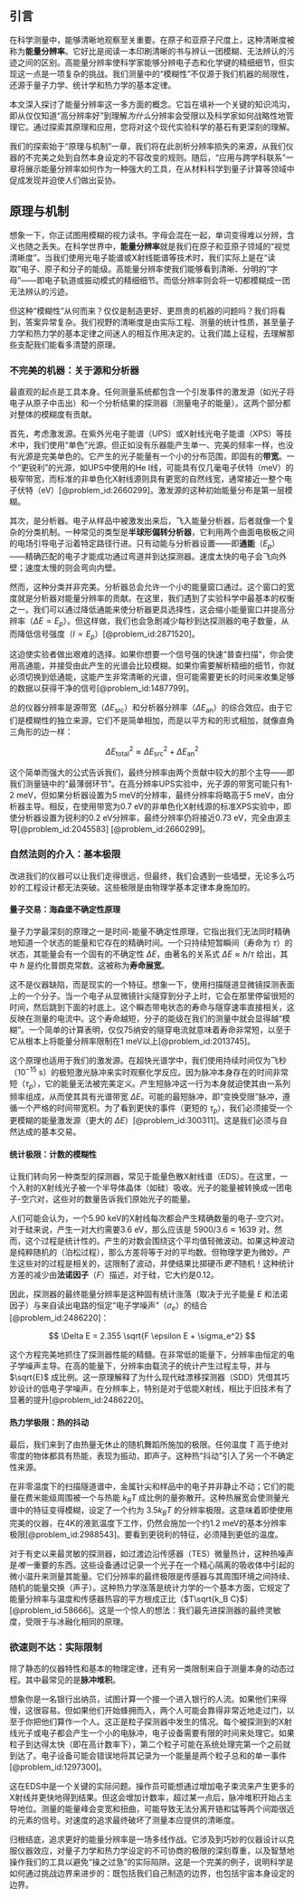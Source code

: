 ## 引言
在科学测量中，能够清晰地观察至关重要。在原子和亚原子尺度上，这种清晰度被称为**能量分辨率**。它好比是阅读一本印刷清晰的书与辨认一团模糊、无法辨认的污迹之间的区别。高能量分辨率使科学家能够分辨电子态和化学键的精细细节，但实现这一点是一项复杂的挑战。我们测量中的“模糊性”不仅源于我们机器的局限性，还源于量子力学、统计学和热力学的基本定律。

本文深入探讨了能量分辨率这一多方面的概念。它旨在填补一个关键的知识鸿沟，即从仅仅知道“高分辨率好”到理解*为什么*分辨率会受限以及科学家如何战略性地管理它。通过探索其原理和应用，您将对这个现代实验科学的基石有更深刻的理解。

我们的探索始于“原理与机制”一章，我们将在此剖析分辨率损失的来源，从我们仪器的不完美之处到自然本身设定的不容改变的规则。随后，“应用与跨学科联系”一章将展示能量分辨率如何作为一种强大的工具，在从材料科学到量子计算等领域中促成发现并迫使人们做出妥协。

## 原理与机制

想象一下，你正试图用模糊的视力读书。字母会混在一起，单词变得难以分辨，含义也随之丢失。在科学世界中，**能量分辨率**就是我们在原子和亚原子领域的“视觉清晰度”。当我们使用光电子能谱或X射线能谱等技术时，我们实际上是在“读取”电子、原子和分子的能级。高能量分辨率使我们能够看到清晰、分明的“字母”——即电子轨道或振动模式的精细细节。而低分辨率则会将一切都模糊成一团无法辨认的污迹。

但这种“模糊性”从何而来？仅仅是制造更好、更昂贵的机器的问题吗？我们将看到，答案异常复杂。我们视野的清晰度是由实际工程、测量的统计性质，甚至量子力学和热力学的基本定律之间迷人的相互作用决定的。让我们踏上征程，去理解那些支配我们能看多清楚的原理。

### 不完美的机器：关于源和分析器

最直观的起点是工具本身。任何测量系统都包含一个引发事件的激发源（如光子将电子从原子中击出）和一个分析结果的探测器（测量电子的能量）。这两个部分都对整体的模糊度有贡献。

首先，考虑激发源。在紫外光电子能谱（UPS）或X射线光电子能谱（XPS）等技术中，我们使用“单色”光源。但正如没有乐器能产生单一、完美的频率一样，也没有光源是完美单色的。它产生的光子能量有一个小的分布范围，即固有的**带宽**。一个“更锐利”的光源，如UPS中使用的He I线，可能具有仅几毫电子伏特（meV）的极窄带宽，而标准的非单色化X射线源则具有更宽的自然线宽，通常接近一整个电子伏特（eV）[@problem_id:2660299]。激发源的这种初始能量分布是第一层模糊。

其次，是分析器。电子从样品中被激发出来后，飞入能量分析器，后者就像一个复杂的分类机制。一种常见的类型是**半球形偏转分析器**，它利用两个曲面电极板之间的电场引导电子沿着特定路径行进。只有动能与分析器设置——即**通能**（$E_p$）——精确匹配的电子才能成功通过弯道并到达探测器。速度太快的电子会飞向外壁；速度太慢的则会弯向内壁。

然而，这种分类并非完美。分析器总会允许一个小的能量窗口通过。这个窗口的宽度就是分析器对能量分辨率的贡献。在这里，我们遇到了实验科学中最基本的权衡之一。我们可以通过降低通能来使分析器更具选择性，这会缩小能量窗口并提高分辨率（$\Delta E \propto E_p$）。但这样做，我们也会急剧减少每秒到达探测器的电子数量，从而降低信号强度（$I \propto E_p$）[@problem_id:2871520]。

这迫使实验者做出艰难的选择。如果你想要一个信号强的快速“普查扫描”，你会使用高通能，并接受由此产生的光谱会比较模糊。如果你需要解析精细的细节，你就必须切换到低通能，这能产生非常清晰的光谱，但可能需要更长的时间来收集足够的数据以获得干净的信号[@problem_id:1487799]。

总的仪器分辨率是源带宽（$\Delta E_{\text{src}}$）和分析器分辨率（$\Delta E_{\text{an}}$）的综合效应。由于它们是模糊性的独立来源，它们不是简单相加，而是以平方和的形式相加，就像直角三角形的边一样：

$$ \Delta E_{\text{total}}^2 \approx \Delta E_{\text{src}}^2 + \Delta E_{\text{an}}^2 $$

这个简单而强大的公式告诉我们，最终分辨率由两个贡献中较大的那个主导——即我们测量链中的“最薄弱环节”。在高分辨率UPS实验中，光子源的带宽可能只有1-2 meV，但如果分析器设置为5 meV的分辨率，最终分辨率将略高于5 meV，由分析器主导。相反，在使用带宽为0.7 eV的非单色化X射线源的标准XPS实验中，即使分析器设置为锐利的0.2 eV分辨率，最终分辨率仍将接近0.73 eV，完全由源主导[@problem_id:2045583] [@problem_id:2660299]。

### 自然法则的介入：基本极限

改进我们的仪器可以让我们走得很远，但最终，我们会遇到一些墙壁，无论多么巧妙的工程设计都无法突破。这些极限是由物理学基本定律本身施加的。

#### 量子交易：海森堡不确定性原理

量子力学最深刻的原理之一是时间-能量不确定性原理，它指出我们无法同时精确地知道一个状态的能量和它存在的精确时间。一个只持续短暂瞬间（寿命为 $\tau$）的状态，其能量会有一个固有的不确定性 $\Delta E$，由著名的关系式 $\Delta E \approx \hbar / \tau$ 给出，其中 $\hbar$ 是约化普朗克常数。这被称为**寿命展宽**。

这不是仪器缺陷，而是现实的一个特征。想象一下，使用扫描隧道显微镜探测表面上的一个分子。当一个电子从显微镜针尖隧穿到分子上时，它会在那里停留很短的时间，然后跳到下面的衬底上。这个瞬态带电状态的寿命与隧穿速率直接相关，这反映在测量的电流中。这个寿命越短，分子的能级在我们的测量中就会显得越“模糊”。一个简单的计算表明，仅仅75纳安的隧穿电流就意味着寿命非常短，以至于它从根本上将能量分辨率限制在1 meV以上[@problem_id:2013745]。

这个原理也适用于我们的激发源。在超快光谱学中，我们使用持续时间仅为飞秒（$10^{-15}$ s）的极短激光脉冲来实时观察化学反应。因为脉冲本身存在的时间非常短（$\tau_p$），它的能量无法被完美定义。产生短脉冲这一行为本身就迫使其由一系列频率组成，从而使其具有光谱带宽 $\Delta E$。可能的最短脉冲，即“变换受限”脉冲，遵循一个严格的时间带宽积。为了看到更快的事件（更短的 $\tau_p$），我们必须接受一个更模糊的能量激发源（更大的 $\Delta E$）[@problem_id:300311]。这是我们必须与自然达成的基本交易。

#### 统计极限：计数的模糊性

让我们转向另一种类型的探测器，常见于能量色散X射线谱（EDS）。在这里，一个入射的X射线光子被一个半导体晶体（如硅）吸收。光子的能量被转换成一团电子-空穴对，这些对的数量告诉我们原始光子的能量。

人们可能会认为，一个5.90 keV的X射线每次都会产生精确数量的电子-空穴对。对于硅来说，产生一对大约需要3.6 eV，那么应该是 $5900 / 3.6 \approx 1639$ 对。然而，这个过程是统计性的。产生的对数会围绕这个平均值轻微波动。如果这种波动是纯粹随机的（泊松过程），那么方差将等于对的平均数。但物理学更为微妙。产生这些对的过程是相关的，这限制了波动，并使结果比掷硬币*更不*随机！这种统计方差的减少由**法诺因子**（$F$）描述，对于硅，它大约是0.12。

因此，探测器的最终能量分辨率是这种固有统计涨落（取决于光子能量 $E$ 和法诺因子）与来自读出电路的恒定“电子学噪声”（$\sigma_e$）的结合[@problem_id:2486220]：

$$ \Delta E = 2.355 \sqrt{F \epsilon E + \sigma_e^2} $$

这个方程完美地抓住了探测器性能的精髓。在非常低的能量下，分辨率由恒定的电子学噪声主导。在高的能量下，分辨率由载流子的统计产生过程主导，并与 $\sqrt{E}$ 成比例。这一原理解释了为什么现代硅漂移探测器（SDD）凭借其巧妙设计的低电子学噪声，在分辨率上，特别是对于低能X射线，相比于旧技术有了显著的提升[@problem_id:2486220]。

#### 热力学极限：热的抖动

最后，我们来到了由热量无休止的随机舞蹈所施加的极限。任何温度 $T$ 高于绝对零度的物体都具有热能，表现为振动，即声子。这种热“抖动”引入了另一个不确定性来源。

在非零温度下的扫描隧道谱中，金属针尖和样品中的电子并非静止不动；它们的能量在费米能级周围被一个与热能 $k_B T$ 成比例的量弥散开。这种热展宽会使测量光谱中的特征变得模糊，设定了一个约为 $3.5 k_B T$ 的分辨率极限。这意味着即使使用完美的仪器，在4K的液氦温度下工作，仍然会施加一个约1.2 meV的基本分辨率极限[@problem_id:2988543]。要看到更锐利的特征，必须降到更低的温度。

对于有史以来最灵敏的探测器，如过渡边沿传感器（TES）微量热计，这种热噪声是*唯一*重要的东西。这些设备通过记录一个光子在一个精心隔离的吸收体中引起的微小温升来测量其能量。它们分辨率的最终极限是传感器与其周围环境之间持续、随机的能量交换（声子）。这种热力学涨落是统计力学的一个基本方面，它规定了能量分辨率与温度和传感器热容的平方根成正比（$T\sqrt{k_B C}$）[@problem_id:58666]。这是一个惊人的想法：我们最先进探测器的最终灵敏度，受限于与冰融化相同的原理。

### 欲速则不达：实际限制

除了静态的仪器特性和基本的物理定律，还有另一类限制来自于测量本身的动态过程。其中最常见的是**脉冲堆积**。

想象你是一名银行出纳员，试图计算一个接一个进入银行的人流。如果他们来得慢，这很容易。但如果他们开始蜂拥而入，两个人可能会靠得非常近地走过门，以至于你把他们算作一个人。这正是粒子探测器中发生的情况。每个被探测到的X射线光子或电子都会产生一个小的电脉冲，电子设备需要有限的时间来处理它。如果粒子到达得太快（即在高计数率下），第二个粒子可能在系统处理完第一个之前就到达了。电子设备可能会错误地将其记录为一个能量是两个粒子总和的单一事件[@problem_id:1297300]。

这在EDS中是一个关键的实际问题。操作员可能想通过增加电子束流来产生更多的X射线并更快地得到结果。但这会增加计数率，超过某一点后，脉冲堆积开始占主导地位。测量的能量峰会变宽和扭曲，可能导致无法分离开铬和锰等两个间距很近的元素的信号。对速度的追求最终破坏了测量本应提供的清晰度。

归根结底，追求更好的能量分辨率是一场多线作战。它涉及到巧妙的仪器设计以克服仪器效应，对量子力学和热力学设定的不可协商的极限的深刻尊重，以及智慧地操作我们的工具以避免“操之过急”的实际陷阱。这是一个完美的例子，说明科学是如何通过挑战边界来进步的：既包括我们自己制造的边界，也包括宇宙本身设定的边界。

